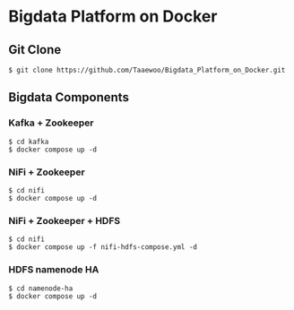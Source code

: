 # Bigdata Platform on Docker

## Git Clone
~~~
$ git clone https://github.com/Taaewoo/Bigdata_Platform_on_Docker.git
~~~

## Bigdata Components

### Kafka + Zookeeper
~~~
$ cd kafka
$ docker compose up -d
~~~

### NiFi + Zookeeper
~~~
$ cd nifi
$ docker compose up -d
~~~

### NiFi + Zookeeper + HDFS
~~~
$ cd nifi
$ docker compose up -f nifi-hdfs-compose.yml -d
~~~

### HDFS namenode HA
~~~
$ cd namenode-ha
$ docker compose up -d
~~~
